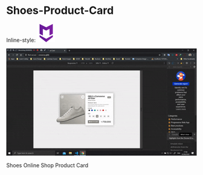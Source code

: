 # Shoes-Product-Card

Inline-style: 
![alt text](https://github.com/adam-p/markdown-here/raw/master/src/common/images/icon48.png "Logo Title Text 1")


![alt text](https://github.com/retinationdev/Shoes-Product-Card/blob/master/image/product_card.gif "Preview Shoes Product Card")

Shoes Online Shop Product Card
